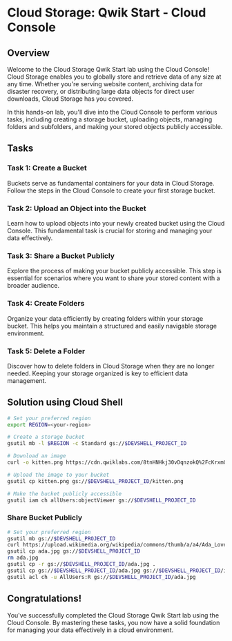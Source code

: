 # Cloud Storage: Qwik Start - Cloud Console

## Overview

Welcome to the Cloud Storage Qwik Start lab using the Cloud Console! Cloud Storage enables you to globally store and retrieve data of any size at any time. Whether you're serving website content, archiving data for disaster recovery, or distributing large data objects for direct user downloads, Cloud Storage has you covered.

In this hands-on lab, you'll dive into the Cloud Console to perform various tasks, including creating a storage bucket, uploading objects, managing folders and subfolders, and making your stored objects publicly accessible.

## Tasks

### Task 1: Create a Bucket

Buckets serve as fundamental containers for your data in Cloud Storage. Follow the steps in the Cloud Console to create your first storage bucket.

### Task 2: Upload an Object into the Bucket

Learn how to upload objects into your newly created bucket using the Cloud Console. This fundamental task is crucial for storing and managing your data effectively.

### Task 3: Share a Bucket Publicly

Explore the process of making your bucket publicly accessible. This step is essential for scenarios where you want to share your stored content with a broader audience.

### Task 4: Create Folders

Organize your data efficiently by creating folders within your storage bucket. This helps you maintain a structured and easily navigable storage environment.

### Task 5: Delete a Folder

Discover how to delete folders in Cloud Storage when they are no longer needed. Keeping your storage organized is key to efficient data management.

## Solution using Cloud Shell

```bash
# Set your preferred region
export REGION=<your-region>

# Create a storage bucket
gsutil mb -l $REGION -c Standard gs://$DEVSHELL_PROJECT_ID

# Download an image
curl -o kitten.png https://cdn.qwiklabs.com/8tnHNHkj30vDqnzokQ%2FcKrxmOLoxgfaswd9nuZkEjd8%3D

# Upload the image to your bucket
gsutil cp kitten.png gs://$DEVSHELL_PROJECT_ID/kitten.png

# Make the bucket publicly accessible
gsutil iam ch allUsers:objectViewer gs://$DEVSHELL_PROJECT_ID
```

### Share Bucket Publicly

```bash
# Set your preferred region
gsutil mb gs://$DEVSHELL_PROJECT_ID
curl https://upload.wikimedia.org/wikipedia/commons/thumb/a/a4/Ada_Lovelace_portrait.jpg/800px-Ada_Lovelace_portrait.jpg --output ada.jpg
gsutil cp ada.jpg gs://$DEVSHELL_PROJECT_ID
rm ada.jpg
gsutil cp -r gs://$DEVSHELL_PROJECT_ID/ada.jpg .
gsutil cp gs://$DEVSHELL_PROJECT_ID/ada.jpg gs://$DEVSHELL_PROJECT_ID/image-folder/
gsutil acl ch -u AllUsers:R gs://$DEVSHELL_PROJECT_ID/ada.jpg
```

## Congratulations!

You've successfully completed the Cloud Storage Qwik Start lab using the Cloud Console. By mastering these tasks, you now have a solid foundation for managing your data effectively in a cloud environment.
